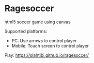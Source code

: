 # Ragesoccer
html5 soccer game using canvas

Supported platforms:
- PC: Use arrows to control player
- Mobile: Touch screen to control player

Play:
https://olahtibi.github.io/ragesoccer/
